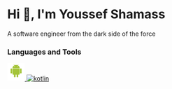 # Hi 👋, I'm Youssef Shamass
A software engineer from the dark side of the force

### Languages and Tools
<p align="left"> <a href="https://developer.android.com" target="_blank"> <img src="https://raw.githubusercontent.com/devicons/devicon/master/icons/android/android-original-wordmark.svg" alt="android" width="40" height="40"/> </a> <a href="https://kotlinlang.org" target="_blank"> <img src="https://www.vectorlogo.zone/logos/kotlinlang/kotlinlang-icon.svg" alt="kotlin" width="40" height="40"/> </a> </p>

<!--- <p>&nbsp;<img align="center" src="https://github-readme-stats.vercel.app/api?username=youssef-shamass&show_icons=true&locale=en" alt="youssef-shamass" /></p> --->
